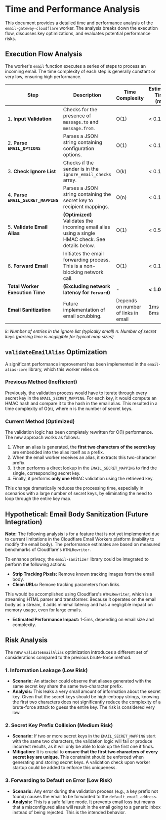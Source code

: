 # Time and Performance Analysis

This document provides a detailed time and performance analysis of the `email-gateway-cloudflare` worker. The analysis breaks down the execution flow, discusses key optimizations, and evaluates potential performance risks.

## Execution Flow Analysis

The worker's `email` function executes a series of steps to process an incoming email. The time complexity of each step is generally constant or very low, ensuring high performance.

| Step                                | Description                                                                                      | Time Complexity                     | Estimated Time (ms) |
| ----------------------------------- | ------------------------------------------------------------------------------------------------ | ----------------------------------- | ------------------- |
| 1. **Input Validation**             | Checks for the presence of `message.to` and `message.from`.                                      | O(1)                                | < 0.1               |
| 2. **Parse `EMAIL_OPTIONS`**        | Parses a JSON string containing configuration options.                                           | O(1)                                | < 0.1               |
| 3. **Check Ignore List**            | Checks if the sender is in the `ignore_email_checks` array.                                      | O(k)                                | < 0.1               |
| 4. **Parse `EMAIL_SECRET_MAPPING`** | Parses a JSON string containing the secret key to recipient mappings.                            | O(n)                                | < 0.1               |
| 5. **Validate Email Alias**         | **(Optimized)** Validates the incoming email alias using a single HMAC check. See details below. | O(1)                                | < 0.5               |
| 6. **Forward Email**                | Initiates the email forwarding process. This is a non-blocking network call.                     | O(1)                                | < 0.1               |
| **Total Worker Execution Time**     | **(Excluding network latency for `forward`)**                                                    | -                                   | **< 1.0 ms**        |
| **Email Sanitization**              | Future implementation of email scrubbing.                                                        | Depends on number of links in email | 1ms - 8ms           |

_k: Number of entries in the ignore list (typically small)_
_n: Number of secret keys (parsing time is negligible for typical map sizes)_

## `validateEmailAlias` Optimization

A significant performance improvement has been implemented in the `email-alias-core` library, which this worker relies on.

### Previous Method (Inefficient)

Previously, the validation process would have to iterate through every secret key in the `EMAIL_SECRET_MAPPING`. For each key, it would compute an HMAC hash and compare it to the hash in the email alias. This resulted in a time complexity of O(n), where n is the number of secret keys.

### Current Method (Optimized)

The validation logic has been completely rewritten for O(1) performance. The new approach works as follows:

1.  When an alias is generated, the **first two characters of the secret key** are embedded into the alias itself as a prefix.
2.  When the email worker receives an alias, it extracts this two-character prefix.
3.  It then performs a direct lookup in the `EMAIL_SECRET_MAPPING` to find the single, corresponding secret key.
4.  Finally, it performs **only one** HMAC validation using the retrieved key.

This change dramatically reduces the processing time, especially in scenarios with a large number of secret keys, by eliminating the need to loop through the entire key map.

## Hypothetical: Email Body Sanitization (Future Integration)

**Note:** The following analysis is for a feature that is not yet implemented due to current limitations in the Cloudflare Email Workers platform (inability to modify the email body). The performance estimates are based on measured benchmarks of Cloudflare's `HTMLRewriter`.

To enhance privacy, the `email-sanitizer` library could be integrated to perform the following actions:

- **Strip Tracking Pixels:** Remove known tracking images from the email body.
- **Clean URLs:** Remove tracking parameters from links.

This would be accomplished using Cloudflare's `HTMLRewriter`, which is a streaming HTML parser and transformer. Because it operates on the email body as a stream, it adds minimal latency and has a negligible impact on memory usage, even for large emails.

- **Estimated Performance Impact:** 1-5ms, depending on email size and complexity.

## Risk Analysis

The new `validateEmailAlias` optimization introduces a different set of considerations compared to the previous brute-force method.

### 1. Information Leakage (Low Risk)

- **Scenario:** An attacker could observe that aliases generated with the same secret key share the same two-character prefix.
- **Analysis:** This leaks a very small amount of information about the secret key. Given that the secret keys should be high-entropy strings, knowing the first two characters does not significantly reduce the complexity of a brute-force attack to guess the entire key. The risk is considered very low.

### 2. Secret Key Prefix Collision (Medium Risk)

- **Scenario:** If two or more secret keys in the `EMAIL_SECRET_MAPPING` start with the same two characters, the validation logic will fail or produce incorrect results, as it will only be able to look up the first one it finds.
- **Mitigation:** It is crucial to **ensure that the first two characters of every secret key are unique**. This constraint should be enforced when generating and storing secret keys. A validation check upon worker startup could be added to enforce this uniqueness.

### 3. Forwarding to Default on Error (Low Risk)

- **Scenario:** Any error during the validation process (e.g., a key prefix not found) causes the email to be forwarded to the `default_email_address`.
- **Analysis:** This is a safe failure mode. It prevents email loss but means that a misconfigured alias will result in the email going to a generic inbox instead of being rejected. This is the intended behavior.
